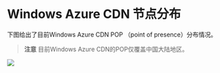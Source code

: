 <properties linkid="dev-net-common-tasks-cdn" urlDisplayName="CDN" pageTitle="Windows Azure CDN POP - Azure feature guide" metaKeywords="Azure CDN, Azure CDN, Azure blobs, Azure caching, Azure add-ons" description="Learn Windows Azure CDN Point of Presence in China" metaCanonical="" services="" documentationCenter=".NET" title="" authors="" solutions="" manager="" editor="" />
<tags ms.service="cdn"
    ms.date=""
    wacn.date="11/24/2015"
    />

# Windows Azure CDN 节点分布

下图给出了目前Windows Azure CDN POP （point of presence）分布情况。

> **注意** 目前Windows Azure CDN的POP仅覆盖中国大陆地区。

![][1]



<!--Image references-->


[1]: media/cdn-doc/cdn_pops.png